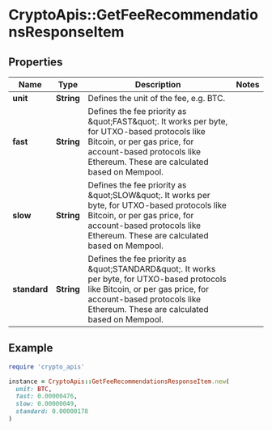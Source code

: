 # CryptoApis::GetFeeRecommendationsResponseItem

## Properties

| Name | Type | Description | Notes |
| ---- | ---- | ----------- | ----- |
| **unit** | **String** | Defines the unit of the fee, e.g. BTC. |  |
| **fast** | **String** | Defines the fee priority as \&quot;FAST\&quot;. It works per byte, for UTXO-based protocols like Bitcoin, or per gas price, for account-based protocols like Ethereum. These are calculated based on Mempool. |  |
| **slow** | **String** | Defines the fee priority as \&quot;SLOW\&quot;. It works per byte, for UTXO-based protocols like Bitcoin, or per gas price, for account-based protocols like Ethereum. These are calculated based on Mempool. |  |
| **standard** | **String** | Defines the fee priority as \&quot;STANDARD\&quot;. It works per byte, for UTXO-based protocols like Bitcoin, or per gas price, for account-based protocols like Ethereum. These are calculated based on Mempool. |  |

## Example

```ruby
require 'crypto_apis'

instance = CryptoApis::GetFeeRecommendationsResponseItem.new(
  unit: BTC,
  fast: 0.00000476,
  slow: 0.00000049,
  standard: 0.00000178
)
```


